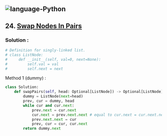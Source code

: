 ![language-Python](https://img.shields.io/badge/Python-ffd43b?style=for-the-badge&logo=PYTHON)
---

## 24. [Swap Nodes In Pairs](https://leetcode.com/problems/maximum-number-of-fish-in-a-grid)

### Solution :

```python
# Definition for singly-linked list.
# class ListNode:
#     def __init__(self, val=0, next=None):
#         self.val = val
#         self.next = next
```

Method 1 (dummy) :
```python
class Solution:
    def swapPairs(self, head: Optional[ListNode]) -> Optional[ListNode]:
        dummy = ListNode(next=head)
        prev, cur = dummy, head
        while cur and cur.next:
            prev.next = cur.next
            cur.next = prev.next.next # equal to cur.next = cur.next.next
            prev.next.next = cur
            prev, cur = cur, cur.next
        return dummy.next
```
